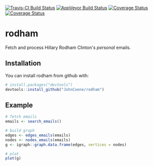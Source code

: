 [![Travis-CI Build Status](https://travis-ci.org/JohnCoene/rodham.svg?branch=master)](https://travis-ci.org/JohnCoene/rodham)
[![AppVeyor Build Status](https://ci.appveyor.com/api/projects/status/github/JohnCoene/rodham?branch=master&svg=true)](https://ci.appveyor.com/project/JohnCoene/rodham)
[![Coverage Status](https://img.shields.io/coveralls/JohnCoene/rodham.svg)](https://coveralls.io/r/JohnCoene/rodham?branch=master)
[![Coverage Status](https://img.shields.io/codecov/c/github/JohnCoene/rodham/master.svg)](https://codecov.io/github/JohnCoene/rodham?branch=master)

# rodham

Fetch and process Hillary Rodham Clinton's *personal* emails.

## Installation

You can install rodham from github with:

```R
# install.packages("devtools")
devtools::install_github("JohnCoene/rodham")
```

## Example

```R
# fetch emails
emails <- search_emails()

# build graph
edges <- edges_emails(emails)
nodes <- nodes_emails(emails)
g <- igraph::graph.data.frame(edges, vertices = nodes)

# plot 
plot(g)
```
